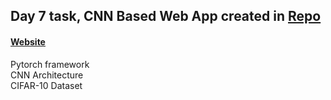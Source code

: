 ## Day 7 task, CNN Based Web App created in [Repo](https://github.com/nandakishormpai/ship_or_truck_api/tree/main/web-app)


#### [Website](https://ship-or-truck-api.herokuapp.com)
Pytorch framework<br>
  CNN Architecture<br>
  CIFAR-10 Dataset
